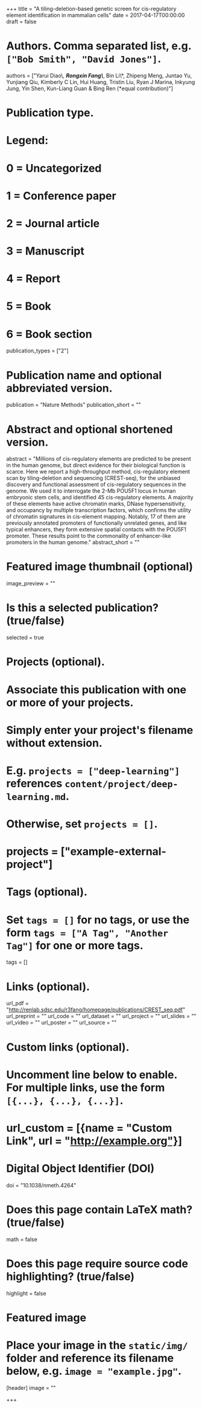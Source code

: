 +++
title = "A tiling-deletion-based genetic screen for cis-regulatory element identification in mammalian cells"
date = 2017-04-17T00:00:00
draft = false

# Authors. Comma separated list, e.g. `["Bob Smith", "David Jones"]`.
authors = ["Yarui Diao\\*, **Rongxin Fang\\***, Bin Li\\*, Zhipeng Meng, Juntao Yu, Yunjiang Qiu, Kimberly C Lin, Hui Huang, Tristin Liu, Ryan J Marina, Inkyung Jung, Yin Shen, Kun-Liang Guan & Bing Ren (*equal contribution)"]


# Publication type.
# Legend:
# 0 = Uncategorized
# 1 = Conference paper
# 2 = Journal article
# 3 = Manuscript
# 4 = Report
# 5 = Book
# 6 = Book section
publication_types = ["2"]

# Publication name and optional abbreviated version.
publication = "Nature Methods"
publication_short = ""

# Abstract and optional shortened version.
abstract = "Millions of cis-regulatory elements are predicted to be present in the human genome, but direct evidence for their biological function is scarce. Here we report a high-throughput method, cis-regulatory element scan by tiling-deletion and sequencing (CREST-seq), for the unbiased discovery and functional assessment of cis-regulatory sequences in the genome. We used it to interrogate the 2-Mb POU5F1 locus in human embryonic stem cells, and identified 45 cis-regulatory elements. A majority of these elements have active chromatin marks, DNase hypersensitivity, and occupancy by multiple transcription factors, which confirms the utility of chromatin signatures in cis-element mapping. Notably, 17 of them are previously annotated promoters of functionally unrelated genes, and like typical enhancers, they form extensive spatial contacts with the POU5F1 promoter. These results point to the commonality of enhancer-like promoters in the human genome."
abstract_short = ""

# Featured image thumbnail (optional)
image_preview = ""

# Is this a selected publication? (true/false)
selected = true

# Projects (optional).
#   Associate this publication with one or more of your projects.
#   Simply enter your project's filename without extension.
#   E.g. `projects = ["deep-learning"]` references `content/project/deep-learning.md`.
#   Otherwise, set `projects = []`.
# projects = ["example-external-project"]

# Tags (optional).
#   Set `tags = []` for no tags, or use the form `tags = ["A Tag", "Another Tag"]` for one or more tags.
tags = []

# Links (optional).
url_pdf = "http://renlab.sdsc.edu/r3fang/homepage/publications/CREST_seq.pdf"
url_preprint = ""
url_code = ""
url_dataset = ""
url_project = ""
url_slides = ""
url_video = ""
url_poster = ""
url_source = ""

# Custom links (optional).
#   Uncomment line below to enable. For multiple links, use the form `[{...}, {...}, {...}]`.
# url_custom = [{name = "Custom Link", url = "http://example.org"}]

# Digital Object Identifier (DOI)
doi = "10.1038/nmeth.4264"

# Does this page contain LaTeX math? (true/false)
math = false

# Does this page require source code highlighting? (true/false)
highlight = false

# Featured image
# Place your image in the `static/img/` folder and reference its filename below, e.g. `image = "example.jpg"`.
[header]
image = ""

+++
